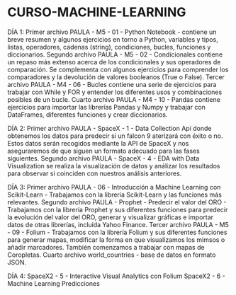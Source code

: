 # CURSO-MACHINE-LEARNING

DÍA 1:
  Primer archivo PAULA - M5 - 01 - Python Notebook - contiene un breve resumen y algunos ejercicios en torno a Python, variables y tipos, listas, operadores, cadenas (string), condiciones, bucles, funciones y diccionarios.
  Segundo archivo PAULA - M5 - 02 - Condicionales contiene un repaso más extenso acerca de los condicionales y sus operadores de comparación. Se complementa con algunos
ejercicios para comprender los comparadores y la devolución de valores booleanos (True o False).
  Tercer archivo PAULA - M4 - 06 - Bucles contiene una serie de ejercicios para trabajar con While y FOR y entender los diferentes usos y combinaciones posibles de un
bucle.
  Cuarto archivo PAULA - M4 - 10 - Pandas contiene ejercicios para importar las librerías Pandas y Numpy y trabajar con DataFrames, diferentes funciones y crear diccionarios.

DÍA 2:
  Primer archivo PAULA - SpaceX - 1 - Data Collection Api donde obtenemos los datos para predecir si un falcon 9 aterizará con éxito o no. Estos datos serán recogidos mediante la API de SpaceX y nos aseguraremos de que siguen un formato adecuado para las fases siguientes.
  Segundo archivo PAULA - SpaceX - 4 - EDA with Data Visualization se realiza la visualización de datos y análizar los resultados para observar si coinciden con nuestros análisis anteriores.

DÍA 3:
  Primer archivo PAULA - 06 - Introducción a Machine Learning con Scikit-Learn - Trabajamos con la librería Scikit-Learn y las funciones más relevantes.
  Segundo archivo PAULA - Prophet - Predecir el valor del ORO - Trabajamos con la librería Prophet y sus diferentes funciones para predecir la evolución del valor del ORO, generar y visualizar gráficas e importar datos de otras librerías, incluída Yahoo Finance.
  Tercer archivo PAULA - M5 - 09 - Folium - Trabajamos con la librería Folium y sus diferentes funciones para generar mapas, modificar la forma en que visualizamos los mimsos o añadir marcadores. También comenzamos a trabajar con mapas de Coropletas.
  Cuarto archivo world_countries - base de datos en formato JSON.

DÍA 4:
  SpaceX2 - 5 - Interactive Visual Analytics con Folium
  SpaceX2 - 6 - Machine Learning Predicciones

